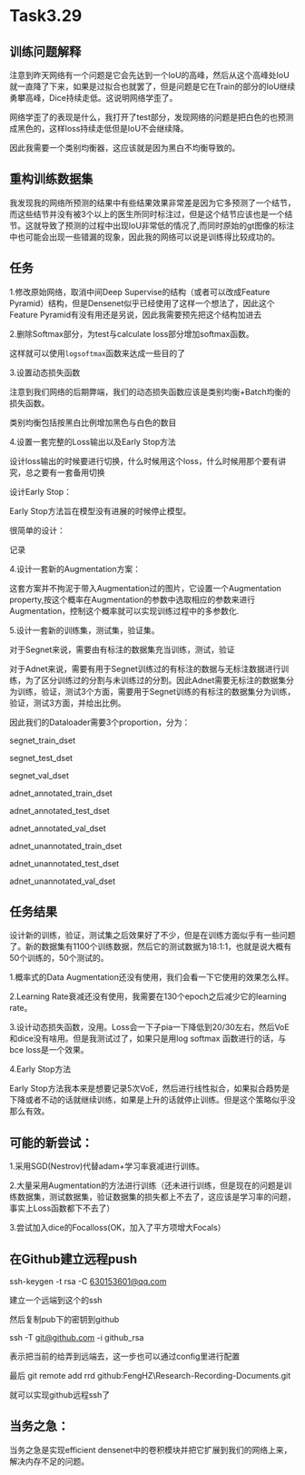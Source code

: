 # Task3.29

## 训练问题解释

注意到昨天网络有一个问题是它会先达到一个IoU的高峰，然后从这个高峰处IoU就一直降了下来，如果是过拟合也就罢了，但是问题是它在Train的部分的IoU继续勇攀高峰，Dice持续走低。这说明网络学歪了。

网络学歪了的表现是什么，我打开了test部分，发现网络的问题是把白色的也预测成黑色的，这样loss持续走低但是IoU不会继续降。

因此我需要一个类别均衡器，这应该就是因为黑白不均衡导致的。

## 重构训练数据集

我发现我的网络所预测的结果中有些结果效果非常差是因为它多预测了一个结节，而这些结节并没有被3个以上的医生所同时标注过，但是这个结节应该也是一个结节。这就导致了预测的过程中出现IoU非常低的情况了,而同时原始的gt图像的标注中也可能会出现一些错漏的现象，因此我的网络可以说是训练得比较成功的。

## 任务

1.修改原始网络，取消中间Deep Supervise的结构（或者可以改成Feature Pyramid）结构，但是Densenet似乎已经使用了这样一个想法了，因此这个Feature Pyramid有没有用还是另说，因此我需要预先把这个结构加进去

2.删除Softmax部分，为test与calculate loss部分增加softmax函数。

这样就可以使用`logsoftmax`函数来达成一些目的了

3.设置动态损失函数

注意到我们网络的后期弊端，我们的动态损失函数应该是类别均衡+Batch均衡的损失函数。

类别均衡包括按黑白比例增加黑色与白色的数目

4.设置一套完整的Loss输出以及Early Stop方法

设计loss输出的时候要进行切换，什么时候用这个loss，什么时候用那个要有讲究，总之要有一套备用切换

设计Early Stop：

Early Stop方法旨在模型没有进展的时候停止模型。

很简单的设计：

记录

4.设计一套新的Augmentation方案：

这套方案并不拘泥于带入Augmentation过的图片，它设置一个Augmentation property,按这个概率在Augmentation的参数中选取相应的参数来进行Augmentation，控制这个概率就可以实现训练过程中的多参数化.

5.设计一套新的训练集，测试集，验证集。

对于Segnet来说，需要由有标注的数据集充当训练，测试，验证

对于Adnet来说，需要有用于Segnet训练过的有标注的数据与无标注数据进行训练，为了区分训练过的分割与未训练过的分割。因此Adnet需要无标注的数据集分为训练，验证，测试3个方面，需要用于Segnet训练的有标注的数据集分为训练，验证，测试3方面，并给出比例。

因此我们的Dataloader需要3个proportion，分为：

segnet_train_dset

segnet_test_dset

segnet_val_dset

adnet_annotated_train_dset

adnet_annotated_test_dset

adnet_annotated_val_dset

adnet_unannotated_train_dset

adnet_unannotated_test_dset

adnet_unannotated_val_dset

## 任务结果

设计新的训练，验证，测试集之后效果好了不少，但是在训练方面似乎有一些问题了。新的数据集有1100个训练数据，然后它的测试数据为18:1:1，也就是说大概有50个训练的，50个测试的。

1.概率式的Data Augmentation还没有使用，我们会看一下它使用的效果怎么样。

2.Learning Rate衰减还没有使用，我需要在130个epoch之后减少它的learning rate。

3.设计动态损失函数，没用。Loss会一下子pia一下降低到20/30左右，然后VoE和dice没有啥用。但是我测试过了，如果只是用log softmax 函数进行的话，与bce loss是一个效果。

4.Early Stop方法

Early Stop方法我本来是想要记录5次VoE，然后进行线性拟合，如果拟合趋势是下降或者不动的话就继续训练，如果是上升的话就停止训练。但是这个策略似乎没那么有效。

## 可能的新尝试：

1.采用SGD(Nestrov)代替adam+学习率衰减进行训练。

2.大量采用Augmentation的方法进行训练（还未进行训练，但是现在的问题是训练数据集，测试数据集，验证数据集的损失都上不去了，这应该是学习率的问题，事实上Loss函数都下不去了）



3.尝试加入dice的Focalloss(OK，加入了平方项增大Focals）



## 在Github建立远程push

ssh-keygen -t rsa -C 630153601@qq.com

建立一个远端到这个的ssh

然后复制pub下的密钥到github

 ssh -T git@github.com -i github_rsa

表示把当前的给弄到远端去，这一步也可以通过config里进行配置

最后 git remote add rrd github:FengHZ\Research-Recording-Documents.git

就可以实现github远程ssh了



## 当务之急：

当务之急是实现efficient densenet中的卷积模块并把它扩展到我们的网络上来，解决内存不足的问题。

